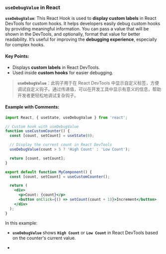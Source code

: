 ### `useDebugValue` in React

**`useDebugValue`**: This React Hook is used to **display custom labels** in React DevTools for custom hooks. It helps developers easily debug custom hooks by providing meaningful information. You can pass a value that will be shown in the DevTools, and optionally, format that value for better readability. It’s useful for improving the **debugging experience**, especially for complex hooks.

<audio src="..\..\mp3\__`useDebugValu.mp3"></audio>

#### Key Points:

<audio src="..\..\mp3\- Displays __cu.mp3"></audio>

- Displays **custom labels** in React DevTools.
- Used inside **custom hooks** for easier debugging.

> **`useDebugValue`**：此钩子用于在 React DevTools 中显示自定义标签，方便调试自定义钩子。通过传递值，可以在开发工具中显示有意义的信息，帮助开发者更轻松地调试复杂钩子。
>
> <audio src="..\..\mp3\`useDebugValue`.mp3"></audio>

#### Example with Comments:

<audio src="..\..\mp3\这段代码展示了如何使用 Rea (1).mp3"></audio>

```jsx
import React, { useState, useDebugValue } from 'react';

// Custom hook with useDebugValue
function useCustomCounter() {
  const [count, setCount] = useState(0);

  // Display the current count in React DevTools
  useDebugValue(count > 5 ? 'High Count' : 'Low Count');

  return [count, setCount];
}

export default function MyComponent() {
  const [count, setCount] = useCustomCounter();

  return (
    <div>
      <p>Count: {count}</p>
      <button onClick={() => setCount(count + 1)}>Increment</button>
    </div>
  );
}
```

In this example:
- **`useDebugValue`** shows **`High Count`** or **`Low Count`** in React DevTools based on the counter's current value.

- <audio src="..\..\mp3\__`useDebugValu (1).mp3"></audio>